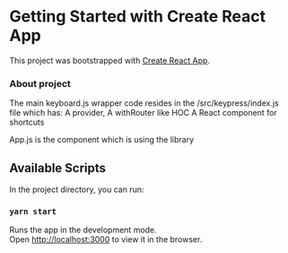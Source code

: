 # Getting Started with Create React App

This project was bootstrapped with [Create React App](https://github.com/facebook/create-react-app).
### About project
The main keyboard.js wrapper code resides in the /src/keypress/index.js file which has:
   A provider,
   A withRouter like HOC
   A React component for shortcuts

App.js is the component which is using the library

## Available Scripts

In the project directory, you can run:

### `yarn start`

Runs the app in the development mode.\
Open [http://localhost:3000](http://localhost:3000) to view it in the browser.
